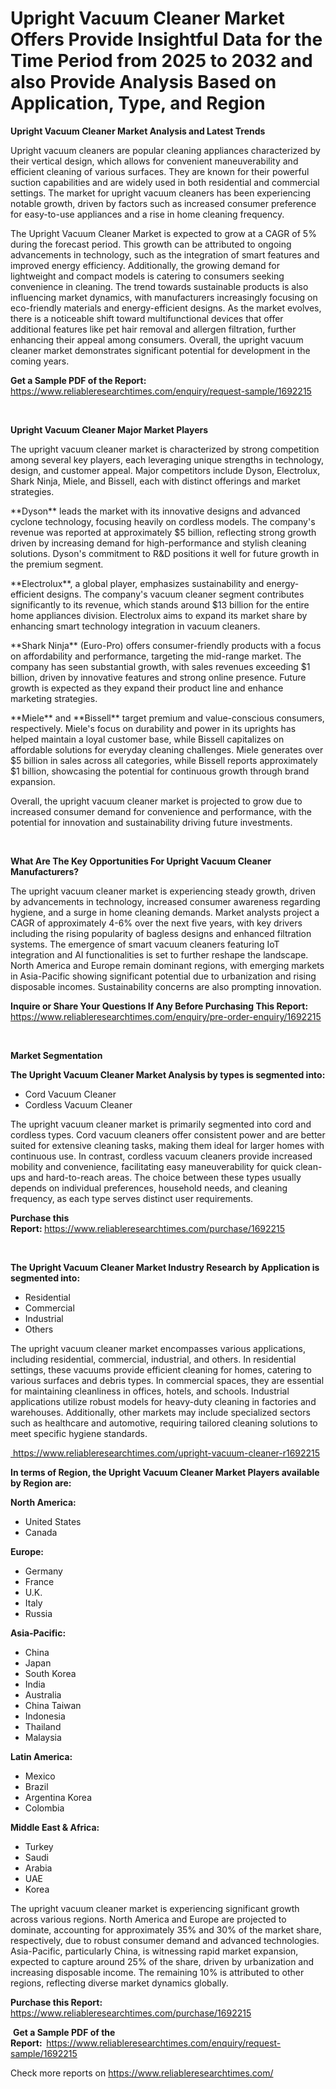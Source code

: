 <p><h1>Upright Vacuum Cleaner Market Offers Provide Insightful Data for the Time Period from 2025 to 2032 and also Provide Analysis Based on Application, Type, and Region</h1></p><p><strong>Upright Vacuum Cleaner Market Analysis and Latest Trends</strong></p>
<p><p>Upright vacuum cleaners are popular cleaning appliances characterized by their vertical design, which allows for convenient maneuverability and efficient cleaning of various surfaces. They are known for their powerful suction capabilities and are widely used in both residential and commercial settings. The market for upright vacuum cleaners has been experiencing notable growth, driven by factors such as increased consumer preference for easy-to-use appliances and a rise in home cleaning frequency.</p><p>The Upright Vacuum Cleaner Market is expected to grow at a CAGR of 5% during the forecast period. This growth can be attributed to ongoing advancements in technology, such as the integration of smart features and improved energy efficiency. Additionally, the growing demand for lightweight and compact models is catering to consumers seeking convenience in cleaning. The trend towards sustainable products is also influencing market dynamics, with manufacturers increasingly focusing on eco-friendly materials and energy-efficient designs. As the market evolves, there is a noticeable shift toward multifunctional devices that offer additional features like pet hair removal and allergen filtration, further enhancing their appeal among consumers. Overall, the upright vacuum cleaner market demonstrates significant potential for development in the coming years.</p></p>
<p><strong>Get a Sample PDF of the Report:&nbsp;</strong> <a href="https://www.reliableresearchtimes.com/enquiry/request-sample/1692215?utm_campaign=2633&utm_medium=2&utm_source=Github&utm_content=ia&utm_term=04042025&utm_id=upright-vacuum-cleaner">https://www.reliableresearchtimes.com/enquiry/request-sample/1692215</a></p>
<p>&nbsp;</p>
<p><strong>Upright Vacuum Cleaner Major Market Players</strong></p>
<p><p>The upright vacuum cleaner market is characterized by strong competition among several key players, each leveraging unique strengths in technology, design, and customer appeal. Major competitors include Dyson, Electrolux, Shark Ninja, Miele, and Bissell, each with distinct offerings and market strategies.</p><p>**Dyson** leads the market with its innovative designs and advanced cyclone technology, focusing heavily on cordless models. The company's revenue was reported at approximately $5 billion, reflecting strong growth driven by increasing demand for high-performance and stylish cleaning solutions. Dyson's commitment to R&D positions it well for future growth in the premium segment.</p><p>**Electrolux**, a global player, emphasizes sustainability and energy-efficient designs. The company's vacuum cleaner segment contributes significantly to its revenue, which stands around $13 billion for the entire home appliances division. Electrolux aims to expand its market share by enhancing smart technology integration in vacuum cleaners.</p><p>**Shark Ninja** (Euro-Pro) offers consumer-friendly products with a focus on affordability and performance, targeting the mid-range market. The company has seen substantial growth, with sales revenues exceeding $1 billion, driven by innovative features and strong online presence. Future growth is expected as they expand their product line and enhance marketing strategies.</p><p>**Miele** and **Bissell** target premium and value-conscious consumers, respectively. Miele's focus on durability and power in its uprights has helped maintain a loyal customer base, while Bissell capitalizes on affordable solutions for everyday cleaning challenges. Miele generates over $5 billion in sales across all categories, while Bissell reports approximately $1 billion, showcasing the potential for continuous growth through brand expansion.</p><p>Overall, the upright vacuum cleaner market is projected to grow due to increased consumer demand for convenience and performance, with the potential for innovation and sustainability driving future investments.</p></p>
<p>&nbsp;</p>
<p><strong>What Are The Key Opportunities For Upright Vacuum Cleaner Manufacturers?</strong></p>
<p><p>The upright vacuum cleaner market is experiencing steady growth, driven by advancements in technology, increased consumer awareness regarding hygiene, and a surge in home cleaning demands. Market analysts project a CAGR of approximately 4-6% over the next five years, with key drivers including the rising popularity of bagless designs and enhanced filtration systems. The emergence of smart vacuum cleaners featuring IoT integration and AI functionalities is set to further reshape the landscape. North America and Europe remain dominant regions, with emerging markets in Asia-Pacific showing significant potential due to urbanization and rising disposable incomes. Sustainability concerns are also prompting innovation.</p></p>
<p><strong>Inquire or Share Your Questions If Any Before Purchasing This Report:</strong> <a href="https://www.reliableresearchtimes.com/enquiry/pre-order-enquiry/1692215?utm_campaign=2633&utm_medium=2&utm_source=Github&utm_content=ia&utm_term=04042025&utm_id=upright-vacuum-cleaner">https://www.reliableresearchtimes.com/enquiry/pre-order-enquiry/1692215</a></p>
<p>&nbsp;</p>
<p><strong>Market Segmentation</strong></p>
<p><strong>The Upright Vacuum Cleaner Market Analysis by types is segmented into:</strong></p>
<p><ul><li>Cord Vacuum Cleaner</li><li>Cordless Vacuum Cleaner</li></ul></p>
<p><p>The upright vacuum cleaner market is primarily segmented into cord and cordless types. Cord vacuum cleaners offer consistent power and are better suited for extensive cleaning tasks, making them ideal for larger homes with continuous use. In contrast, cordless vacuum cleaners provide increased mobility and convenience, facilitating easy maneuverability for quick clean-ups and hard-to-reach areas. The choice between these types usually depends on individual preferences, household needs, and cleaning frequency, as each type serves distinct user requirements.</p></p>
<p><strong>Purchase this Report:&nbsp;</strong><a href="https://www.reliableresearchtimes.com/purchase/1692215?utm_campaign=2633&utm_medium=2&utm_source=Github&utm_content=ia&utm_term=04042025&utm_id=upright-vacuum-cleaner">https://www.reliableresearchtimes.com/purchase/1692215</a></p>
<p>&nbsp;</p>
<p><strong>The Upright Vacuum Cleaner Market Industry Research by Application is segmented into:</strong></p>
<p><ul><li>Residential</li><li>Commercial</li><li>Industrial</li><li>Others</li></ul></p>
<p><p>The upright vacuum cleaner market encompasses various applications, including residential, commercial, industrial, and others. In residential settings, these vacuums provide efficient cleaning for homes, catering to various surfaces and debris types. In commercial spaces, they are essential for maintaining cleanliness in offices, hotels, and schools. Industrial applications utilize robust models for heavy-duty cleaning in factories and warehouses. Additionally, other markets may include specialized sectors such as healthcare and automotive, requiring tailored cleaning solutions to meet specific hygiene standards.</p></p>
<p><a href="https://www.reliableresearchtimes.com/upright-vacuum-cleaner-r1692215?utm_campaign=2633&utm_medium=2&utm_source=Github&utm_content=ia&utm_term=04042025&utm_id=upright-vacuum-cleaner">&nbsp;https://www.reliableresearchtimes.com/upright-vacuum-cleaner-r1692215</a></p>
<p><strong>In terms of Region, the Upright Vacuum Cleaner Market Players available by Region are:</strong></p>
<p>
    <p> <strong> North America: </strong>
        <ul>
            <li>United States</li>
            <li>Canada</li>
        </ul>
        </p> 
    <p> <strong> Europe: </strong>
        <ul>
            <li>Germany</li>
            <li>France</li>
            <li>U.K.</li>
            <li>Italy</li>
            <li>Russia</li>
        </ul>
        </p> 
    <p> <strong> Asia-Pacific: </strong>
        <ul>
            <li>China</li>
            <li>Japan</li>
            <li>South Korea</li>
            <li>India</li>
            <li>Australia</li>
            <li>China Taiwan</li>
            <li>Indonesia</li>
            <li>Thailand</li>
            <li>Malaysia</li>
        </ul>
        </p> 
    <p> <strong> Latin America: </strong>
        <ul>
            <li>Mexico</li>
            <li>Brazil</li>
            <li>Argentina Korea</li>
            <li>Colombia</li>
        </ul>
        </p> 
    <p> <strong> Middle East & Africa: </strong>
        <ul>
            <li>Turkey</li>
            <li>Saudi</li>
            <li>Arabia</li>
            <li>UAE</li>
            <li>Korea</li>
        </ul>
    </p>
    </p>
<p><p>The upright vacuum cleaner market is experiencing significant growth across various regions. North America and Europe are projected to dominate, accounting for approximately 35% and 30% of the market share, respectively, due to robust consumer demand and advanced technologies. Asia-Pacific, particularly China, is witnessing rapid market expansion, expected to capture around 25% of the share, driven by urbanization and increasing disposable income. The remaining 10% is attributed to other regions, reflecting diverse market dynamics globally.</p></p>
<p><strong>Purchase this Report: </strong><a href="https://www.reliableresearchtimes.com/purchase/1692215?utm_campaign=2633&utm_medium=2&utm_source=Github&utm_content=ia&utm_term=04042025&utm_id=upright-vacuum-cleaner">https://www.reliableresearchtimes.com/purchase/1692215</a></p>
<p>&nbsp;<strong>Get a Sample PDF of the Report:&nbsp;&nbsp;</strong><a href="https://www.reliableresearchtimes.com/enquiry/request-sample/1692215?utm_campaign=2633&utm_medium=2&utm_source=Github&utm_content=ia&utm_term=04042025&utm_id=upright-vacuum-cleaner">https://www.reliableresearchtimes.com/enquiry/request-sample/1692215</a></p>
<p><strong></strong></p>
<p>Check more reports on <a href="https://www.reliableresearchtimes.com/?utm_campaign=2633&utm_medium=2&utm_source=Github&utm_content=ia&utm_term=04042025&utm_id=upright-vacuum-cleaner">https://www.reliableresearchtimes.com/</a></p>